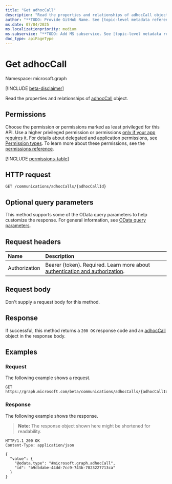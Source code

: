 ```yaml
---
title: "Get adhocCall"
description: "Read the properties and relationships of adhocCall object."
author: "**TODO: Provide GitHub Name. See [topic-level metadata reference](https://eng.ms/docs/products/microsoft-graph-service/microsoft-graph/document-apis/metadata)**"
ms.date: 07/04/2025
ms.localizationpriority: medium
ms.subservice: "**TODO: Add MS subservice. See [topic-level metadata reference](https://eng.ms/docs/products/microsoft-graph-service/microsoft-graph/document-apis/metadata)**"
doc_type: apiPageType
---
```


# Get adhocCall

Namespace: microsoft.graph

[!INCLUDE [beta-disclaimer](../../includes/beta-disclaimer.md)]

Read the properties and relationships of [adhocCall](../resources/adhoccall.md) object.

## Permissions

Choose the permission or permissions marked as least privileged for this API. Use a higher privileged permission or permissions [only if your app requires it](/graph/permissions-overview#best-practices-for-using-microsoft-graph-permissions). For details about delegated and application permissions, see [Permission types](/graph/permissions-overview#permission-types). To learn more about these permissions, see the [permissions reference](/graph/permissions-reference).

<!-- {
  "blockType": "permissions",
  "name": "adhoccall-get-permissions"
}
-->
[!INCLUDE [permissions-table](../includes/permissions/adhoccall-get-permissions.md)]

## HTTP request

<!-- {
  "blockType": "ignored"
}
-->
``` http
GET /communications/adhocCalls/{adhocCallId}
```

## Optional query parameters

This method supports some of the OData query parameters to help customize the response. For general information, see [OData query parameters](/graph/query-parameters).

## Request headers

|Name|Description|
|:---|:---|
|Authorization|Bearer {token}. Required. Learn more about [authentication and authorization](/graph/auth/auth-concepts).|

## Request body

Don't supply a request body for this method.

## Response

If successful, this method returns a `200 OK` response code and an [adhocCall](../resources/adhoccall.md) object in the response body.

## Examples

### Request

The following example shows a request.
<!-- {
  "blockType": "request",
  "name": "get_adhoccall"
}
-->
``` http
GET https://graph.microsoft.com/beta/communications/adhocCalls/{adhocCallId}
```


### Response

The following example shows the response.
>**Note:** The response object shown here might be shortened for readability.
<!-- {
  "blockType": "response",
  "truncated": true,
  "@odata.type": "microsoft.graph.adhocCall"
}
-->
``` http
HTTP/1.1 200 OK
Content-Type: application/json

{
  "value": {
    "@odata.type": "#microsoft.graph.adhocCall",
    "id": "b9cbdabe-44dd-7cc9-743b-7823227713ca"
  }
}
```


